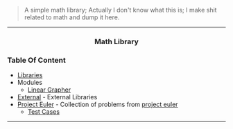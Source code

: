 >A simple math library; Actually I don't know what this is; I make shit related to math and dump it here.

---

<h3 align="center">Math Library</h3>


### Table Of Content

- [Libraries](lib/README.md)
- Modules
	- [Linear Grapher](lineargrapher)
- [External](external) - External Libraries
- [Project Euler](projecteuler) - Collection of problems from [project euler](https://projecteuler.net/about)
	- [Test Cases](tests/projecteulertest)

---
